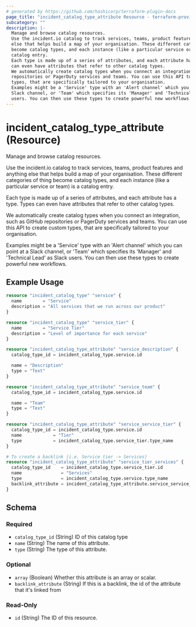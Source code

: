 ```yaml
---
# generated by https://github.com/hashicorp/terraform-plugin-docs
page_title: "incident_catalog_type_attribute Resource - terraform-provider-incident"
subcategory: ""
description: |-
  Manage and browse catalog resources.
  Use the incident.io catalog to track services, teams, product features and anything
  else that helps build a map of your organisation. These different categories of thing
  become catalog types, and each instance (like a particular service or team) is a
  catalog entry.
  Each type is made up of a series of attributes, and each attribute has a type. Types
  can even have attributes that refer to other catalog types.
  We automatically create catalog types when you connect an integration, such as GitHub
  repositories or PagerDuty services and teams. You can use this API to create custom
  types, that are specifically tailored to your organisation.
  Examples might be a 'Service' type with an 'Alert channel' which you can point at a
  Slack channel, or 'Team' which specifies its 'Manager' and 'Technical Lead' as Slack
  users. You can then use these types to create powerful new workflows.
---
```


# incident_catalog_type_attribute (Resource)

Manage and browse catalog resources.

Use the incident.io catalog to track services, teams, product features and anything
else that helps build a map of your organisation. These different categories of thing
become catalog types, and each instance (like a particular service or team) is a
catalog entry.

Each type is made up of a series of attributes, and each attribute has a type. Types
can even have attributes that refer to other catalog types.

We automatically create catalog types when you connect an integration, such as GitHub 
repositories or PagerDuty services and teams. You can use this API to create custom
types, that are specifically tailored to your organisation.

Examples might be a 'Service' type with an 'Alert channel' which you can point at a 
Slack channel, or 'Team' which specifies its 'Manager' and 'Technical Lead' as Slack
users. You can then use these types to create powerful new workflows.

## Example Usage

```terraform
resource "incident_catalog_type" "service" {
  name        = "Service"
  description = "All services that we run across our product"
}

resource "incident_catalog_type" "service_tier" {
  name        = "Service Tier"
  description = "Level of importance for each service"
}

resource "incident_catalog_type_attribute" "service_description" {
  catalog_type_id = incident_catalog_type.service.id

  name = "Description"
  type = "Text"
}

resource "incident_catalog_type_attribute" "service_team" {
  catalog_type_id = incident_catalog_type.service.id

  name = "Team"
  type = "Text"
}

resource "incident_catalog_type_attribute" "service_service_tier" {
  catalog_type_id = incident_catalog_type.service.id
  name            = "Tier"
  type            = incident_catalog_type.service_tier.type_name
}

# To create a backlink (i.e. Service tier -> Services)
resource "incident_catalog_type_attribute" "service_tier_services" {
  catalog_type_id    = incident_catalog_type.service_tier.id
  name               = "Services"
  type               = incident_catalog_type.service.type_name
  backlink_attribute = incident_catalog_type_attribute.service_service_tier.id
}
```

<!-- schema generated by tfplugindocs -->
## Schema

### Required

- `catalog_type_id` (String) ID of this catalog type
- `name` (String) The name of this attribute.
- `type` (String) The type of this attribute.

### Optional

- `array` (Boolean) Whether this attribute is an array or scalar.
- `backlink_attribute` (String) If this is a backlink, the id of the attribute that it's linked from

### Read-Only

- `id` (String) The ID of this resource.


